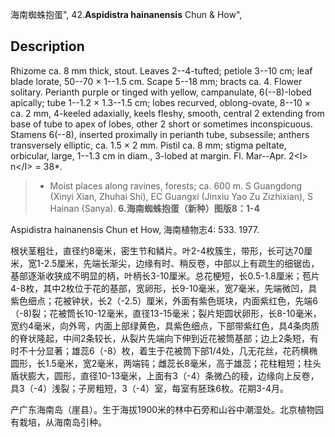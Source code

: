 海南蜘蛛抱蛋",
42.**Aspidistra hainanensis** Chun & How",

## Description
Rhizome ca. 8 mm thick, stout. Leaves 2--4-tufted; petiole 3--10 cm; leaf blade lorate, 50--70 × 1--1.5 cm. Scape 5--18 mm; bracts ca. 4. Flower solitary. Perianth purple or tinged with yellow, campanulate, 6(--8)-lobed apically; tube 1--1.2 × 1.3--1.5 cm; lobes recurved, oblong-ovate, 8--10 × ca. 2 mm, 4-keeled adaxially, keels fleshy, smooth, central 2 extending from base of tube to apex of lobes, other 2 short or sometimes inconspicuous. Stamens 6(--8), inserted proximally in perianth tube, subsessile; anthers transversely elliptic, ca. 1.5 × 2 mm. Pistil ca. 8 mm; stigma peltate, orbicular, large, 1--1.3 cm in diam., 3-lobed at margin. Fl. Mar--Apr. 2&lt;I&gt; n&lt;/I&gt; = 38*.

> * Moist places along ravines, forests; ca. 600 m. S Guangdong (Xinyi Xian, Zhuhai Shi), EC Guangxi (Jinxiu Yao Zu Zizhixian), S Hainan (Sanya).
**6.海南蜘蛛抱蛋（新种）图版8：1-4**

Aspidistra hainanensis Chun et How, 海南植物志4: 533. 1977.

根状茎粗壮，直径约8毫米，密生节和鳞片。叶2-4枚簇生，带形，长可达70厘米，宽1-2.5厘米，先端长渐尖，边缘有时、稍反卷，中部以上有疏生的细锯齿，基部逐渐收狭成不明显的柄，叶柄长3-10厘米。总花梗短，长0.5-1.8厘米；苞片4-8枚，其中2枚位于花的基部，宽卵形，长9-10毫米，宽7毫米，先端微凹，具紫色细点；花被钟状，长2（-2.5）厘米，外面有紫色斑块，内面紫红色，先端6（-8)裂；花被筒长10-12毫米，直径13-15毫米；裂片矩圆状卵形，长8-10毫米，宽约4毫米，向外弯，内面上部绿黄色，具紫色细点，下部带紫红色，具4条肉质的脊状隆起，中间2条较长，从裂片先端向下伸到近花被筒基部；边上2条短，有时不十分显著；雄蕊6（-8）枚，着生于花被筒下部1/4处，几无花丝，花药横椭圆形，长1.5毫米，宽2毫米，两端钝；雌蕊长8毫米，高于雄蕊；花柱粗短；柱头盾状膨大，圆形，直径10-13毫米，上面有3（-4）条微凸的稜，边缘向上反卷，具3（-4）浅裂；子房粗短，3（-4）室，每室有胚珠6枚。花期3-4月。

产广东海南岛（崖县）。生于海拔1900米的林中石旁和山谷中潮湿处。北京植物园有栽培，从海南岛引种。
